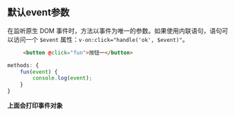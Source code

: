 ## 默认event参数

在监听原生 DOM 事件时，方法以事件为唯一的参数。如果使用内联语句，语句可以访问一个 `$event` 属性：`v-on:click="handle('ok', $event)"`。

```html
     <button @click="fun">按钮一</button>
```

```javascript
methods: {
    fun(event) {
        console.log(event);
    }
}
```

**上面会打印事件对象**

